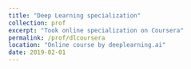 ```yaml
---
title: "Deep Learning specialization"
collection: prof
excerpt: "Took online specialization on Coursera"
permalink: /prof/dlcoursera
location: "Online course by deeplearning.ai"
date: 2019-02-01
---
```

